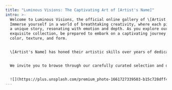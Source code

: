 ```yaml
---
title: "Luminous Visions: The Captivating Art of [Artist's Name]"
intro: >-
  Welcome to Luminous Visions, the official online gallery of \[Artist's Name].
  Immerse yourself in a world of breathtaking creativity, where each piece tells
  a unique story, resonating with emotion and depth. As you explore our
  exquisite collection, be prepared to embark on a captivating journey through
  color, texture, and form.


  \[Artist's Name] has honed their artistic skills over years of dedicated practice, culminating in a distinctive style that balances the timeless beauty of traditional techniques with the boundless possibilities of contemporary innovation. In this space, you'll discover a diverse array of artwork, from enchanting landscapes and mesmerizing abstracts to evocative portraits and charming still lifes.


  We invite you to browse through our carefully curated selection and delve into the rich, vibrant world of \[Artist's Name]. Whether you're an avid collector or simply seeking inspiration, Luminous Visions offers a truly immersive experience that will leave you in awe of the power and passion behind each masterpiece.


  ![](https://plus.unsplash.com/premium_photo-1661727339503-b15c728dff40?ixlib=rb-4.0.3&ixid=MnwxMjA3fDB8MHxlZGl0b3JpYWwtZmVlZHwxOXx8fGVufDB8fHx8&auto=format&fit=crop&w=400&q=60)
---
```

